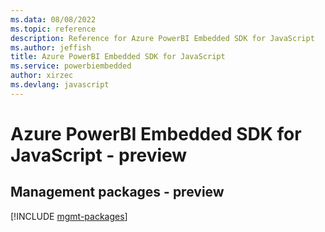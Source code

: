 ```yaml
---
ms.data: 08/08/2022
ms.topic: reference
description: Reference for Azure PowerBI Embedded SDK for JavaScript
ms.author: jeffish
title: Azure PowerBI Embedded SDK for JavaScript
ms.service: powerbiembedded
author: xirzec
ms.devlang: javascript
---
```

# Azure PowerBI Embedded SDK for JavaScript - preview

## Management packages - preview
[!INCLUDE [mgmt-packages](powerbi-embedded-mgmt-index.md)]
